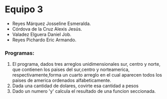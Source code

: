 # Equipo 3

- Reyes Márquez Josseline Esmeralda. 
- Córdova  de la Cruz Alexis Jesús.
- Valadez Elguera Daniel Job.
- Reyes Pichardo Eric Armando.
### Programas:

1. El programa, dados tres arreglos unidimensionales sur, centro y norte, que contienen los paises del sur,centro y norteamerica, respectivamente,forma un cuarto arreglo en el cual aparecen todos los paises de america ordenados alfabeticamente.
2. Dada una cantidad de dolares, covirte esa cantidad a pesos
3. Dado un numero 'y' calcula el resultado de una funcion seccionada.
